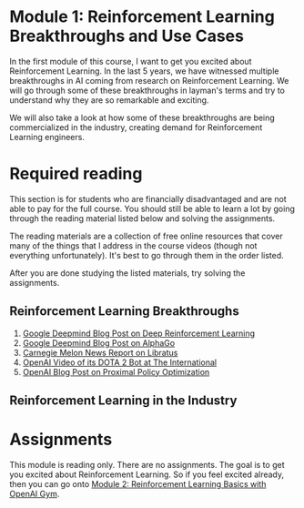 # Module 1: Reinforcement Learning Breakthroughs and Use Cases

In the first module of this course, I want to get you excited about Reinforcement Learning. In the last 5 years, we have witnessed
multiple breakthroughs in AI coming from research on Reinforcement Learning. We will go through some of these breakthroughs in 
layman's terms and try to understand why they are so remarkable and exciting. 

We will also take a look at how some of these breakthroughs are being commercialized in the industry, creating demand for 
Reinforcement Learning engineers.

# Required reading

This section is for students who are financially disadvantaged and are not able to pay for the full course. You should still be able to learn a lot by going through the reading material listed below and solving the assignments.

The reading materials are a collection of free online resources that cover many of the things that I address in the course videos (though not everything unfortunately). It's best to go through them in the order listed. 

After you are done studying the listed materials, try solving the assignments.

## Reinforcement Learning Breakthroughs

1. [Google Deepmind Blog Post on Deep Reinforcement Learning](https://deepmind.com/blog/deep-reinforcement-learning/)
2. [Google Deepmind Blog Post on AlphaGo](https://deepmind.com/research/alphago/)
3. [Carnegie Melon News Report on Libratus](https://www.cmu.edu/news/stories/archives/2017/december/ai-inner-workings.html)
4. [OpenAI Video of its DOTA 2 Bot at The International](https://openai.com/the-international/)
5. [OpenAI Blog Post on Proximal Policy Optimization](https://blog.openai.com/openai-baselines-ppo/)

## Reinforcement Learning in the Industry

# Assignments

This module is reading only. There are no assignments. The goal is to get you excited about Reinforcement Learning. So if you 
feel excited already, then you can go onto [Module 2: Reinforcement Learning Basics with OpenAI Gym](https://github.com/gutfeeling/practical_rl_for_coders/tree/master/02_rl_basics_with_openai_gym).
